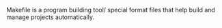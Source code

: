 Makefile is a program building tool/ special format files that help build and manage projects automatically.
